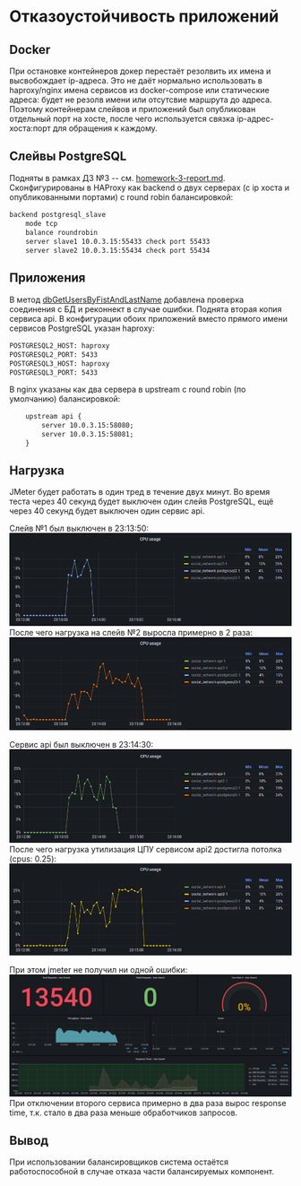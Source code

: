 # Отказоустойчивость приложений
## Docker
При остановке контейнеров докер перестаёт резолвить их имена и высвобождает ip-адреса. Это не даёт нормально использовать в haproxy/nginx имена сервисов из docker-compose или статические адреса: будет не резолв имени или отсутсвие маршрута до адреса. Поэтому контейнерам слейвов и приложений был опубликован отдельный порт на хосте, после чего используется связка ip-адрес-хоста:порт для обращения к каждому.

## Слейвы PostgreSQL
Подняты в рамках ДЗ №3 -- см. [homework-3-report.md](./homework-3-report.md).
Сконфигурированы в HAProxy как backend о двух серверах (с ip хоста и опубликованными портами) с round robin балансировкой:
```
backend postgresql_slave
    mode tcp
    balance roundrobin
    server slave1 10.0.3.15:55433 check port 55433
    server slave2 10.0.3.15:55434 check port 55434
```

## Приложения
В метод [dbGetUsersByFistAndLastName](../api/database.go) добавлена проверка соединения c БД и реконнект в случае ошибки.
Поднята вторая копия сервиса api. В конфигурации обоих приложений вместо прямого имени сервисов PostgreSQL указан haproxy:
```
POSTGRESQL2_HOST: haproxy
POSTGRESQL2_PORT: 5433
POSTGRESQL3_HOST: haproxy
POSTGRESQL3_PORT: 5433
```
В nginx указаны как два сервера в upstream с round robin (по умолчанию) балансировкой:
```
    upstream api {
        server 10.0.3.15:58080;
        server 10.0.3.15:58081;
    }
```

## Нагрузка
JMeter будет работать в один тред в течение двух минут. Во время теста через 40 секунд будет выключен один слейв PostgreSQL, ещё через 40 секунд будет выключен один сервис api.

Слейв №1 был выключен в 23:13:50:
![slave-1](images/homework-9/cpu-postgresql2.png)
После чего нагрузка на слейв №2 выросла примерно в 2 раза:
![slave-2](images/homework-9/cpu-postgresql3.png)

Сервис api был выключен в 23:14:30:
![api](images/homework-9/cpu-api.png)
После чего нагрузка утилизация ЦПУ сервисом api2 достигла потолка (cpus: 0.25):
![api2](images/homework-9/cpu-api2.png)

При этом jmeter не получил ни одной ошибки:
![jmeter](images/homework-9/results-user-search.png)
При отключении второго сервиса примерно в два раза вырос response time, т.к. стало в два раза меньше обработчиков запросов.

## Вывод
При использовании балансировщиков система остаётся работоспособной в случае отказа части балансируемых компонент.
